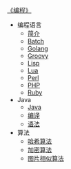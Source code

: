 [《编程》](index.md)

- 编程语言
  - [简介](编程语言/简介.md)
  - [Batch](编程语言/Batch.md)
  - [Golang](编程语言/Golang.md)
  - [Groovy](编程语言/Groovy.md)
  - [Lisp](编程语言/Lisp.md)
  - [Lua](编程语言/Lua.md)
  - [Perl](编程语言/Perl.md)
  - [PHP](编程语言/PHP.md)
  - [Ruby](编程语言/Ruby.md)
- Java
  - [Java](Java/Java.md)
  - [编译](Java/编译.md)
  - [语法](Java/语法.md)
- 算法
  - [哈希算法](算法/哈希算法.md)
  - [加密算法](算法/加密算法.md)
  - [图片相似算法](算法/图片相似算法.md)
  <!-- - [排序算法](算法/排序算法.md) -->
